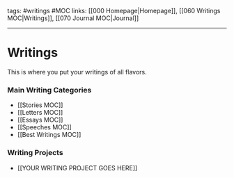 tags: #writings #MOC
links: [[000 Homepage|Homepage]], [[060 Writings MOC|Writings]], [[070 Journal MOC|Journal]]

---
# Writings
This is where you put your writings of all flavors.

### Main Writing Categories
- [[Stories MOC]]
- [[Letters MOC]]
- [[Essays MOC]]
- [[Speeches MOC]]
- [[Best Writings MOC]]


### Writing Projects
- [[YOUR WRITING PROJECT GOES HERE]] 